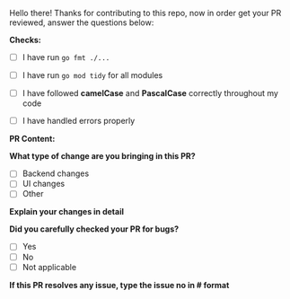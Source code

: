 Hello there! Thanks for contributing to this repo, now in order get your PR reviewed, answer the questions below:

**Checks:**

* [ ] I have run `go fmt ./...`

* [ ] I have run `go mod tidy` for all modules

* [ ] I have followed **camelCase** and **PascalCase** correctly throughout my code

* [ ] I have handled errors properly

**PR Content:**

**What type of change are you bringing in this PR?**
- [ ] Backend changes
- [ ] UI changes
- [ ] Other

**Explain your changes in detail**
<!-- Remove this comment and answer here -->

**Did you carefully checked your PR for bugs?**
- [ ] Yes
- [ ] No
- [ ] Not applicable

**If this PR resolves any issue, type the issue no in # format**
<!-- eg., #12 -->
